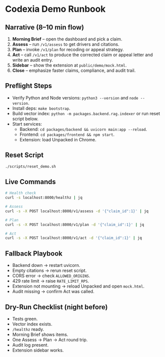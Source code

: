 # Codexia Demo Runbook

## Narrative (8–10 min flow)
1. **Morning Brief** – open the dashboard and pick a claim.
2. **Assess** – run `/v1/assess` to get drivers and citations.
3. **Plan** – invoke `/v1/plan` for recoding or appeal strategy.
4. **Act** – call `/v1/act` to produce the corrected claim or appeal letter and write an audit entry.
5. **Sidebar** – show the extension at `public/demo/mock.html`.
6. **Close** – emphasize faster claims, compliance, and audit trail.

## Preflight Steps
- Verify Python and Node versions: `python3 --version` and `node --version`.
- Install deps: `make bootstrap`.
- Build vector index: `python -m packages.backend.rag.indexer` or run reset script below.
- Start services:
  - Backend: `cd packages/backend && uvicorn main:app --reload`.
  - Frontend: `cd packages/frontend && npm start`.
  - Extension: load Unpacked in Chrome.

## Reset Script
```bash
./scripts/reset_demo.sh
```

## Live Commands
```bash
# Health check
curl -s localhost:8000/healthz | jq

# Assess
curl -s -X POST localhost:8000/v1/assess -d '{"claim_id":1}' | jq

# Plan
curl -s -X POST localhost:8000/v1/plan -d '{"claim_id":1}' | jq

# Act
curl -s -X POST localhost:8000/v1/act -d '{"claim_id":1}' | jq
```

## Fallback Playbook
- Backend down → restart uvicorn.
- Empty citations → rerun reset script.
- CORS error → check `ALLOWED_ORIGINS`.
- 429 rate limit → raise `RATE_LIMIT_RPS`.
- Extension not mounting → reload Unpacked and open `mock.html`.
- Audit missing → confirm Act was called.

## Dry-Run Checklist (night before)
- Tests green.
- Vector index exists.
- `/healthz` ready.
- Morning Brief shows items.
- One Assess → Plan → Act round trip.
- Audit log present.
- Extension sidebar works.
